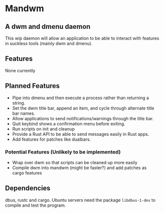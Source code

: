 # Mandwm
## A dwm and dmenu daemon
This wip daemon will allow an application to be able to interact with features in suckless tools (mainly dwm and dmenu).

## Features
None currently

## Planned Features
* Pipe into dmenu and then execute a process rather than returning a string.
* Set the dwm title bar, append an item, and cycle through alternate title bar names.
* Allow applications to send notifications/warnings through the title bar.
* Quit keybind shows a confirmation menu before exiting.
* Run scripts on init and cleanup
* Provide a Rust API to be able to send messages easily in Rust apps.
* Add features for patches like dualbars.

### Potential Features (Unlikely to be implemented)
* Wrap over dwm so that scripts can be cleaned up more easily
* Compile dwm into mandwm (might be faster?) and add patches as cargo features

## Dependencies
dbus, rustc and cargo.
Ubuntu servers need the package `libdbus-1-dev` to compile and test the program.
